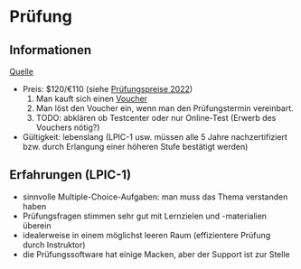 # Prüfung

## Informationen

[Quelle](https://www.lpi.org/de/our-certifications/linux-essentials-overview/)

- Preis: $120/€110 (siehe [Prüfungspreise 2022](https://www.lpi.org/de/exam-pricing/))
    1. Man kauft sich einen [Voucher](https://global1.lpimarketplace.com/shop/linux-essentials)
    2. Man löst den Voucher ein, wenn man den Prüfungstermin vereinbart.
    3. TODO: abklären ob Testcenter oder nur Online-Test (Erwerb des Vouchers nötig?)
- Gültigkeit: lebenslang (LPIC-1 usw. müssen alle 5 Jahre nachzertifiziert bzw. durch Erlangung einer höheren Stufe bestätigt werden)

## Erfahrungen (LPIC-1)

- sinnvolle Multiple-Choice-Aufgaben: man muss das Thema verstanden haben
- Prüfungsfragen stimmen sehr gut mit Lernzielen und -materialien überein
- idealerweise in einem möglichst leeren Raum (effizientere Prüfung durch Instruktor)
- die Prüfungssoftware hat einige Macken, aber der Support ist zur Stelle
